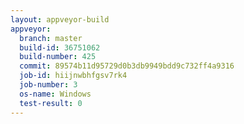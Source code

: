 ```yaml
---
layout: appveyor-build
appveyor:
  branch: master
  build-id: 36751062
  build-number: 425
  commit: 89574b11d95729d0b3db9949bdd9c732ff4a9316
  job-id: hiijnwbhfgsv7rk4
  job-number: 3
  os-name: Windows
  test-result: 0
---
```

